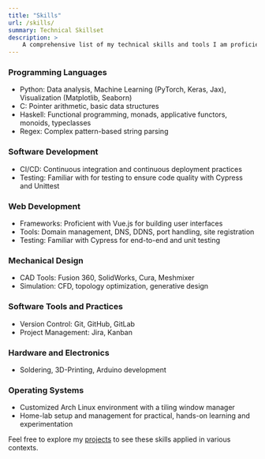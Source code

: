```yaml
---
title: "Skills"
url: /skills/
summary: Technical Skillset
description: >
    A comprehensive list of my technical skills and tools I am proficient with.
---
```


### Programming Languages
- Python: Data analysis, Machine Learning (PyTorch, Keras, Jax), Visualization (Matplotlib, Seaborn)
- C: Pointer arithmetic, basic data structures
- Haskell: Functional programming, monads, applicative functors, monoids, typeclasses
- Regex: Complex pattern-based string parsing

### Software Development
- CI/CD: Continuous integration and continuous deployment practices
- Testing: Familiar with for testing to ensure code quality with Cypress and Unittest

### Web Development
- Frameworks: Proficient with Vue.js for building user interfaces
- Tools: Domain management, DNS, DDNS, port handling, site registration
- Testing: Familiar with Cypress for end-to-end and unit testing

### Mechanical Design
- CAD Tools: Fusion 360, SolidWorks, Cura, Meshmixer
- Simulation: CFD, topology optimization, generative design

### Software Tools and Practices
- Version Control: Git, GitHub, GitLab
- Project Management: Jira, Kanban

### Hardware and Electronics
- Soldering, 3D-Printing, Arduino development

### Operating Systems
- Customized Arch Linux environment with a tiling window manager
- Home-lab setup and management for practical, hands-on learning and experimentation

Feel free to explore my [projects](/projects/) to see these skills applied in various contexts.

